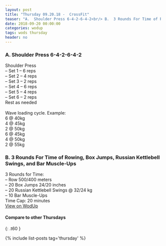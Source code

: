 ```yaml
---
layout: post
title: "Thursday 09.20.18 -  CrossFit"
teaser: "A.  Shoulder Press 6-4-2-6-4-2<br/> B.  3 Rounds For Time of Rowing, Box Jumps, Russian Kettlebell Swings, and Bar Muscle-Ups"
date: 2018-09-20 00:00:00
categories: wodup
tags: wods thursday
header: no
---
```



<h3>A.  Shoulder Press 6-4-2-6-4-2</h3>
Shoulder Press<br/>– Set 1 – 6 reps <br/>– Set 2 – 4 reps <br/>– Set 3 – 2 reps <br/>– Set 4 – 6 reps <br/>– Set 5 – 4 reps <br/>– Set 6 – 2 reps <br/>Rest as needed<br/><br/>Wave loading cycle. Example:<br/>
6 @ 40kg<br/>
4 @ 45kg<br/>
2 @ 50kg<br/>
6 @ 45kg<br/>
4 @ 50kg<br/>
2 @ 55kg
<h3>B.  3 Rounds For Time of Rowing, Box Jumps, Russian Kettlebell Swings, and Bar Muscle-Ups</h3>
3 Rounds for Time:<br/>– Row 500/400 meters<br/>– 20 Box Jumps 24/20 inches<br/>– 20 Russian Kettlebell Swings @ 32/24 kg<br/>– 10 Bar Muscle-Ups<br/>Time Cap: 20 minutes<br/>
<a href="https://www.wodup.com/gyms/asphodel/wods/9440" target="blank">View on WodUp</a>


#### Compare to other Thursdays
{: .t60 }

{% include list-posts tag='thursday' %}